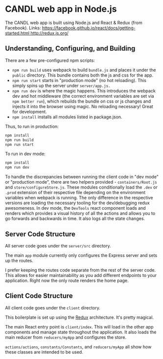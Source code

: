 # CANDL web app in Node.js

The CANDL web app is built using Node.js and React & Redux (from Facebook). Links:
https://facebook.github.io/react/docs/getting-started.html http://redux.js.org/

## Understanding, Configuring, and Building

There are a few pre-configured npm scripts:

  - `npm run build` uses webpack to build `bundle.js` and places it under the
    `public` directory. This bundle contains both the js and css for the app.
  - `npm run start` starts in "production mode" (no hot reloading). This simply
    spins up the server under `server/app.js.`
  - `npm run dev` is where the magic happens. This introduces the webpack dev
    and hot middleware (the correct environment variables are set via `npm
    better run`), which rebuilds the bundle on css or js changes and injects it
    into the browser using magic. No reloading necessary! Great for development.
  - `npm install` installs all modules listed in package.json.


Thus, to run in production:

```sh
npm install
npm run build
npm run start
```

To run in dev mode:

```sh
npm install
npm run dev
```

To handle the discrepancies between running the client code in "dev mode" or
"production mode", there are two helpers provided - `containers/Root.js` and
`store/configureStore.js`. These modules conditionally load the `.dev` or
`.prod` extension of their respective file depending on the environment
variables when webpack is running. The only difference in the respective
versions are loading the necessary tooling for the dev/debugging redux
awesomeness. In dev mode, the `DevTools` react component loads and renders which
provides a visual history of all the actions and allows you to go forwards and
backwards in time. It also logs all the state changes.

## Server Code Structure

All server code goes under the `server/src` directory.

The main `app` module currently only configures the Express server and sets up
the routes.

I prefer keeping the routes code separate from the rest of the server code. This
allows for easier maintainability as you add different endpoints to your
application. Right now the only route renders the home page.

## Client Code Structure

All client code goes under the `client` directory.

This boilerplate is set up using the [Redux](http://redux.js.org/) architecture.
It's pretty magical.

The main React entry point is `client/index`. This will load in the other app
components and manage state throughout the application. It also loads the main
reducer from `reducers/myApp` and configures the store.

`actions/actions`, `constants/Constants`, and `reducers/myApp` all show how these
classes are intended to be used.
